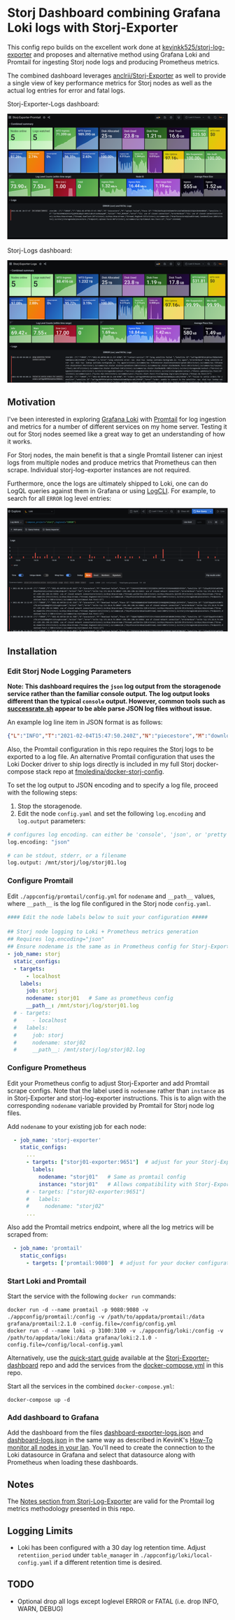 # Storj Dashboard combining Grafana Loki logs with Storj-Exporter

This config repo builds on the excellent work done at [kevinkk525/storj-log-exporter](https://github.com/kevinkk525/storj-log-exporter) and proposes and alternative method using Grafana Loki and Promtail for ingesting Storj node logs and producing Prometheus metrics.

The combined dashboard leverages [anclrii/Storj-Exporter](https://github.com/anclrii/Storj-Exporter) as well to provide a single view of key performance metrics for Storj nodes as well as the actual log entries for error and fatal logs.

Storj-Exporter-Logs dashboard:

![Storj-Exporter-Promtail](./dashboard-exporter-logs.PNG)

Storj-Logs dashboard:

![Storj-Logs](./dashboard-logs.PNG)

## Motivation

I've been interested in exploring [Grafana Loki](https://grafana.com/oss/loki/) with [Promtail](https://grafana.com/docs/loki/latest/clients/promtail/) for log ingestion and metrics for a number of different services on my home server. Testing it out for Storj nodes seemed like a great way to get an understanding of how it works.

For Storj nodes, the main benefit is that a single Promtail listener can injest logs from multiple nodes and produce metrics that Prometheus can then scrape. Individual storj-log-exporter instances are not required.

Furthermore, once the logs are ultimately shipped to Loki, one can do LogQL queries against them in Grafana or using [LogCLI](https://grafana.com/docs/loki/latest/getting-started/logcli/). For example, to search for all `ERROR` log level entries:

![LogQL](logQL.PNG)

## Installation
### Edit Storj Node Logging Parameters

**Note: This dashboard requires the `json` log output from the storagenode service rather than the familiar console output. The log output looks different than the typical `console` output. However, common tools such as [successrate.sh](https://github.com/ReneSmeekes/storj_success_rate) appear to be able parse JSON log files without issue.**

An example log line item in JSON format is as follows:

```json
{"L":"INFO","T":"2021-02-04T15:47:50.240Z","N":"piecestore","M":"download started","Piece ID":"H5MHLOAWQBOZKVABCF5SXROFFON2HSKZNSMFJSICIRDEFNRKZVBA","Satellite ID":"1wFTAgs9DP5RSnCqKV1eLf6N9wtk4EAtmN5DpSxcs8EjT69tGE","Action":"GET"}
```

Also, the Promtail configuration in this repo requires the Storj logs to be exported to a log file. An alternative Promtail configuration that uses the Loki Docker driver to ship logs directly is included in my full Storj docker-compose stack repo at [fmoledina/docker-storj-config](https://github.com/fmoledina/docker-storj-config).

To set the log output to JSON encoding and to specify a log file, proceed with the following steps:
1. Stop the storagenode.
2. Edit the node `config.yaml` and set the following `log.encoding` and `log.output` parameters:

```bash
# configures log encoding. can either be 'console', 'json', or 'pretty'.
log.encoding: "json"
```

```bash
# can be stdout, stderr, or a filename
log.output: /mnt/storj/log/storj01.log
```

### Configure Promtail

Edit `./appconfig/promtail/config.yml` for `nodename` and `__path__` values, where `__path__` is the log file configured in the Storj node `config.yaml`.

```yaml
#### Edit the node labels below to suit your configuration #####

## Storj node logging to Loki + Prometheus metrics generation
## Requires log.encoding="json"
## Ensure nodename is the same as in Prometheus config for Storj-Exporter
- job_name: storj
  static_configs:
  - targets:
      - localhost
    labels:
      job: storj
      nodename: storj01   # Same as prometheus config
      __path__: /mnt/storj/log/storj01.log
  # - targets:
  #     - localhost
  #   labels:
  #     job: storj
  #     nodename: storj02
  #     __path__: /mnt/storj/log/storj02.log
```

### Configure Prometheus

Edit your Prometheus config to adjust Storj-Exporter and add Promtail scrape configs. Note that the label used is `nodename` rather than `instance` as in Storj-Exporter and storj-log-exporter instructions. This is to align with the corresponding `nodename` variable provided by Promtail for Storj node log files.

Add `nodename` to your existing job for each node:
```yaml
  - job_name: 'storj-exporter'
    static_configs:
      ...
      - targets: ["storj01-exporter:9651"]  # adjust for your Storj-Exporter installation
        labels:
          nodename: "storj01"   # Same as promtail config
          instance: "storj01"   # Allows compatibility with Storj-Exporter-Dashboard
      # - targets: ["storj02-exporter:9651"]
      #   labels:
      #     nodename: "storj02"
      ...
```

Also add the Promtail metrics endpoint, where all the log metrics will be scraped from:

```yaml
  - job_name: 'promtail'
    static_configs:
      - targets: ['promtail:9080']  # adjust for your docker configuration (i.e. localhost:9080 if forwarding ports)
```

### Start Loki and Promtail

Start the service with the following `docker run` commands:

```shell
docker run -d --name promtail -p 9080:9080 -v ./appconfig/promtail:/config -v /path/to/appdata/promtail:/data grafana/promtail:2.1.0 -config.file=/config/config.yml
docker run -d --name loki -p 3100:3100 -v ./appconfig/loki:/config -v /path/to/appdata/loki:/data grafana/loki:2.1.0 -config.file=/config/local-config.yaml
```

Alternatively, use the [quick-start guide](https://github.com/anclrii/Storj-Exporter-dashboard/tree/master/quick_start) available at the [Storj-Exporter-dashboard](https://github.com/anclrii/Storj-Exporter-dashboard) repo and add the services from the [docker-compose.yml](./docker-compose.yml) in this repo.

Start all the services in the combined `docker-compose.yml`:

```shell
docker-compose up -d
```

### Add dashboard to Grafana

Add the dashboard from the files [dashboard-exporter-logs.json](./dashboard-exporter-logs.json) and [dashboard-logs.json](./dashboard-logs.json) in the same way as described in KevinK's [How-To monitor all nodes in your lan](https://forum.storj.io/t/how-to-monitor-all-nodes-in-your-lan-using-prometheus-grafana-linux-using-docker). You'll need to create the connection to the Loki datasource in Grafana and select that datasource along with Prometheus when loading these dashboards.

## Notes

The [Notes section from Storj-Log-Exporter](https://github.com/kevinkk525/storj-log-exporter#notes) are valid for the Promtail log metrics methodology presented in this repo.

## Logging Limits

- Loki has been configured with a 30 day log retention time. Adjust `retentiion_period` under `table_manager` in `./appconfig/loki/local-config.yaml` if a different retention time is desired.

## TODO

- Optional drop all logs except loglevel ERROR or FATAL (i.e. drop INFO, WARN, DEBUG)